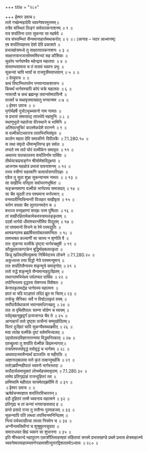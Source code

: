 +++
title = "२८०"

+++
ईश्वर उवाच॥  
ततो गच्छेन्महादेवि च्यवनेश्वरमुत्तमम्॥  
तत्रैव संस्थितं लिङ्गं सर्वपातकनाशनम् ॥ १ ॥  
यत्र शर्यातिना दत्ता सुकन्या सा महर्षये ॥  
यत्र संस्तम्भितं सैन्यमानाहार्त्तमथाकरोत् ॥ २ ॥। (आनाह – जठर आध्मानम्)  
एष शर्यातियज्ञस्य देशो देवि प्रकाशते ॥  
प्रभासक्षेत्रमध्ये तु साक्षात्पातकनाशनः ॥ ३ ॥  
साक्षात्तत्राभजत्सोममश्विभ्यां सह कौशिकः ॥  
चुकोप भार्गवश्चैव महेन्द्राय महातपाः ॥ ४ ॥  
संस्तम्भयामास च तं वासवं च्यवनः प्रभुः ॥  
सुकन्यां चापि भार्यां स राजपुत्रीमवाप्तवान् ॥ ५ ॥ ॥  
॥ देव्युवाच ॥ ॥  
कथं विष्टम्भितस्तेन भगवान्पाकशासनः ॥  
किमर्थं भार्गवश्चापि कोपं चक्रे महातपाः ॥ ६ ॥  
नासत्यौ च कथं ब्रह्मन्कृ तवान्सोमपायिनौ ॥  
तत्सर्वं च यथावृत्तमाख्यातु भगवान्मम ॥ ७ ॥  
॥ ईश्वर उवाच ॥ ॥  
भृगोर्महर्षेः पुत्रोऽभूच्च्यवनो नाम नामतः ॥  
स प्रभासं समासाद्य तपस्तेपे महामुनिः ॥ ८ ॥  
स्थाणुभूतो महातेजा वीरस्थाने च भामिनि ॥  
अतिष्ठत्सुचिरं कालमेकदेशे वरानने ॥ ९ ॥  
स वल्मीकोऽभवत्तत्र लताभिरभिसंवृतः ॥  
कालेन महता देवि समाकीर्णः पिपीलकैः ॥ 7.1.280.१० ॥  
स तथा संवृतो धीमान्मृत्पिण्ड इव सर्वतः ॥  
तप्यते स्म तपो घोरं वल्मीकेन समावृतः ॥ ११ ॥  
अथास्य यातकालस्य शर्यातिर्नाम पार्थिवः ॥  
तीर्थयात्राप्रसङ्गेन श्रीसोमेशदिदृक्षया ॥  
आजगाम महाक्षेत्रं प्रभासं पापनाशनम् ॥ १२ ॥  
तस्य स्त्रीणां सहस्राणि चत्वार्यासन्परिग्रहाः ॥  
एकैव तु सुता शुभ्रा सुकन्यानाम नामतः ॥ ॥ १३ ॥  
सा सखीभिः परिवृता सर्वाभरणभूषिता ॥  
चङ्क्रम्यमाणा वल्मीकं भार्गवस्य समासदत् ॥ १४ ॥  
सा चैव सुदती तत्र पश्यमाना मनोरमान् ॥  
वनस्पतीन्विचिन्वन्ती विजहार सखीवृता ॥ १५ ॥  
रूपेण वयसा चैव सुरापानमदेन च ॥  
बभञ्ज वनवृक्षाणां शाखाः परम पुष्पिताः ॥ १६ ॥  
तां सखीरहितामेकामेकवस्त्रामलङ्कृताम् ॥  
ददर्श भार्गवो धीमांश्चरन्तीमिव विद्युतम् ॥ १७ ॥  
तां पश्यमानो विजने स रेमे परमद्युतिः ॥  
क्षामकण्ठश्च ब्रह्मर्षिस्तपोबलसमन्वितः ॥ १८ ॥  
तामभाषत कल्याणीं सा चास्य न शृणोति वै ॥  
ततः सुकन्या वल्मीके दृष्ट्वा भार्गवचक्षुषी ॥ १९ ॥  
कौतूहलात्कण्टकेन बुद्धिमोहबलात्कृता ॥  
किन्नु खल्विदमित्युक्त्वा निर्बिभेदास्य लोचने ॥ 7.1.280.२० ॥  
अकुध्यत्स तया विद्धो नेत्रे परममन्युमान् ॥  
ततः शर्यातिसैन्यस्य शकृन्मूत्रे समावृणोत् ॥ २१ ॥  
ततो रुद्धे शकृन्मूत्रे सैन्यमानाहदुःखितम् ॥  
तथागतमभिभेक्ष्य पर्यतप्यत पार्थिवः ॥ २२ ॥  
तपोनित्यस्य वृद्धस्य रोषणस्य विशेषतः ॥  
केनापकृतमद्येह भार्गवस्य महात्मनः ॥  
ज्ञातं वा यदि वाऽज्ञातं तदिदं ब्रूत मा चिरम्॥ २३ ॥  
तत्रोचुः सैनिकाः सर्वे न विद्मोऽपकृतं वयम् ॥  
सर्वोपायैर्यथाकामं भवान्समधिगच्छतु ॥ २४ ॥  
ततः स पृथिवीपालः साम्ना चोग्रेण च स्वयम् ॥  
पर्यपृच्छत्सुहृद्वर्गं प्रत्यजानन्न चैव ते ॥ २५ ॥  
आनाहार्त्तं ततो दृष्ट्वा तत्सैन्यं सम्मुखोदितम्॥  
पितरं दुःखितं चापि सुकन्यैवमथाब्रवीत् ॥ २६ ॥  
मया तातेह वल्मीके दृष्टं सर्वमभिज्वलत् ॥  
उद्द्योतवदविज्ञानात्तन्मया विद्धमन्तिकात् ॥ २७ ॥  
एतच्छ्रुत्वा तु शर्याति र्वल्मीकं क्षिप्रमभ्यगात्॥  
तत्रापश्यत्तपोवृद्धं वयोवृद्धं च भार्गवम् ॥ २८ ॥  
अथावदत्स्वसैन्यार्थं प्राञ्जलिः स महीपतिः ॥  
अज्ञानाद्बालया यत्ते कृतं तत्क्षन्तुमर्हसि ॥ २९ ॥  
ततोऽब्रवीन्महीपालं च्यवनो भार्गवस्तदा ॥  
रूपौदार्यसमायुक्तां लोभमोहसमावृताम् ॥ 7.1.280.३० ॥  
तामेव प्रतिगृह्याहं राजन्दुहितरं तव ॥  
क्षमिष्यामि महीपाल सत्यमेतद्ब्रवीमि ते ॥ ३१ ॥  
॥ ईश्वर उवाच ॥ ॥  
ऋषेर्वचनमाज्ञाय शर्यातिरविचारयन्॥  
ददौ दुहितरं तस्मै च्यवनाय महात्मने ॥ ३२ ॥  
प्रतिगृह्य च तां कन्यां भगवान्प्रससाद ह ॥  
प्राप्ते प्रसादे राजा तु ससैन्यः पुरमाव्रजत् ॥ ३३ ॥  
सुकन्यापि पतिं लब्ध्वा तपस्विनमनिन्दितम् ॥  
नित्यं पर्यचरत्प्रीत्या तपसा नियमेन च ॥ ३४ ॥  
अग्नीनामतिथीनां च शुश्रूषुरनसूयया ॥  
समाराधयत क्षिप्रं च्यवनं सा शुभानना ॥ ३५ ॥  
इति श्रीस्कान्दे महापुराण एकाशीतिसाहस्र्यां संहितायां सप्तमे प्रभासखण्डे प्रथमे प्रभास क्षेत्रमाहात्म्ये च्यवनेश्वरमाहात्म्यवर्णनन्नामाशीत्युत्तरद्विशततमोऽध्यायः ॥ २८० ॥